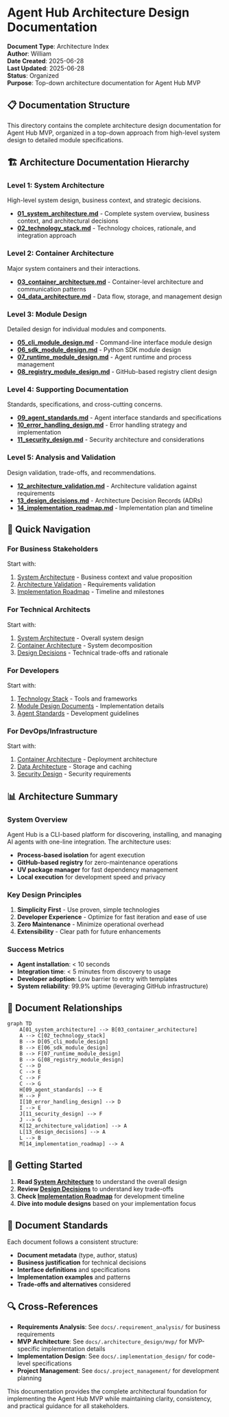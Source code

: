 # Agent Hub Architecture Design Documentation

**Document Type**: Architecture Index  
**Author**: William  
**Date Created**: 2025-06-28  
**Last Updated**: 2025-06-28  
**Status**: Organized  
**Purpose**: Top-down architecture documentation for Agent Hub MVP  

## 📋 **Documentation Structure**

This directory contains the complete architecture design documentation for Agent Hub MVP, organized in a top-down approach from high-level system design to detailed module specifications.

## 🏗️ **Architecture Documentation Hierarchy**

### **Level 1: System Architecture**
High-level system design, business context, and strategic decisions.

- **[01_system_architecture.md](01_system_architecture.md)** - Complete system overview, business context, and architectural decisions
- **[02_technology_stack.md](02_technology_stack.md)** - Technology choices, rationale, and integration approach

### **Level 2: Container Architecture**  
Major system containers and their interactions.

- **[03_container_architecture.md](03_container_architecture.md)** - Container-level architecture and communication patterns
- **[04_data_architecture.md](04_data_architecture.md)** - Data flow, storage, and management design

### **Level 3: Module Design**
Detailed design for individual modules and components.

- **[05_cli_module_design.md](05_cli_module_design.md)** - Command-line interface module design
- **[06_sdk_module_design.md](06_sdk_module_design.md)** - Python SDK module design  
- **[07_runtime_module_design.md](07_runtime_module_design.md)** - Agent runtime and process management
- **[08_registry_module_design.md](08_registry_module_design.md)** - GitHub-based registry client design

### **Level 4: Supporting Documentation**
Standards, specifications, and cross-cutting concerns.

- **[09_agent_standards.md](09_agent_standards.md)** - Agent interface standards and specifications
- **[10_error_handling_design.md](10_error_handling_design.md)** - Error handling strategy and implementation
- **[11_security_design.md](11_security_design.md)** - Security architecture and considerations

### **Level 5: Analysis and Validation**
Design validation, trade-offs, and recommendations.

- **[12_architecture_validation.md](12_architecture_validation.md)** - Architecture validation against requirements
- **[13_design_decisions.md](13_design_decisions.md)** - Architecture Decision Records (ADRs)
- **[14_implementation_roadmap.md](14_implementation_roadmap.md)** - Implementation plan and timeline

## 🎯 **Quick Navigation**

### **For Business Stakeholders**
Start with:
1. [System Architecture](01_system_architecture.md) - Business context and value proposition
2. [Architecture Validation](12_architecture_validation.md) - Requirements validation
3. [Implementation Roadmap](14_implementation_roadmap.md) - Timeline and milestones

### **For Technical Architects**
Start with:
1. [System Architecture](01_system_architecture.md) - Overall system design
2. [Container Architecture](03_container_architecture.md) - System decomposition
3. [Design Decisions](13_design_decisions.md) - Technical trade-offs and rationale

### **For Developers**
Start with:
1. [Technology Stack](02_technology_stack.md) - Tools and frameworks
2. [Module Design Documents](05_cli_module_design.md) - Implementation details
3. [Agent Standards](09_agent_standards.md) - Development guidelines

### **For DevOps/Infrastructure**
Start with:
1. [Container Architecture](03_container_architecture.md) - Deployment architecture
2. [Data Architecture](04_data_architecture.md) - Storage and caching
3. [Security Design](11_security_design.md) - Security requirements

## 📊 **Architecture Summary**

### **System Overview**
Agent Hub is a CLI-based platform for discovering, installing, and managing AI agents with one-line integration. The architecture uses:

- **Process-based isolation** for agent execution
- **GitHub-based registry** for zero-maintenance operations
- **UV package manager** for fast dependency management
- **Local execution** for development speed and privacy

### **Key Design Principles**
1. **Simplicity First** - Use proven, simple technologies
2. **Developer Experience** - Optimize for fast iteration and ease of use
3. **Zero Maintenance** - Minimize operational overhead
4. **Extensibility** - Clear path for future enhancements

### **Success Metrics**
- **Agent installation**: < 10 seconds
- **Integration time**: < 5 minutes from discovery to usage
- **Developer adoption**: Low barrier to entry with templates
- **System reliability**: 99.9% uptime (leveraging GitHub infrastructure)

## 🔄 **Document Relationships**

```mermaid
graph TD
    A[01_system_architecture] --> B[03_container_architecture]
    A --> C[02_technology_stack]
    B --> D[05_cli_module_design]
    B --> E[06_sdk_module_design]
    B --> F[07_runtime_module_design]
    B --> G[08_registry_module_design]
    C --> D
    C --> E
    C --> F
    C --> G
    H[09_agent_standards] --> E
    H --> F
    I[10_error_handling_design] --> D
    I --> E
    J[11_security_design] --> F
    J --> G
    K[12_architecture_validation] --> A
    L[13_design_decisions] --> A
    L --> B
    M[14_implementation_roadmap] --> A
```

## 🚀 **Getting Started**

1. **Read [System Architecture](01_system_architecture.md)** to understand the overall design
2. **Review [Design Decisions](13_design_decisions.md)** to understand key trade-offs
3. **Check [Implementation Roadmap](14_implementation_roadmap.md)** for development timeline
4. **Dive into module designs** based on your implementation focus

## 📝 **Document Standards**

Each document follows a consistent structure:
- **Document metadata** (type, author, status)
- **Business justification** for technical decisions
- **Interface definitions** and specifications
- **Implementation examples** and patterns
- **Trade-offs and alternatives** considered

## 🔍 **Cross-References**

- **Requirements Analysis**: See `docs/.requirement_analysis/` for business requirements
- **MVP Architecture**: See `docs/.architecture_design/mvp/` for MVP-specific implementation details
- **Implementation Design**: See `docs/.implementation_design/` for code-level specifications
- **Project Management**: See `docs/.project_management/` for development planning

This documentation provides the complete architectural foundation for implementing the Agent Hub MVP while maintaining clarity, consistency, and practical guidance for all stakeholders.
